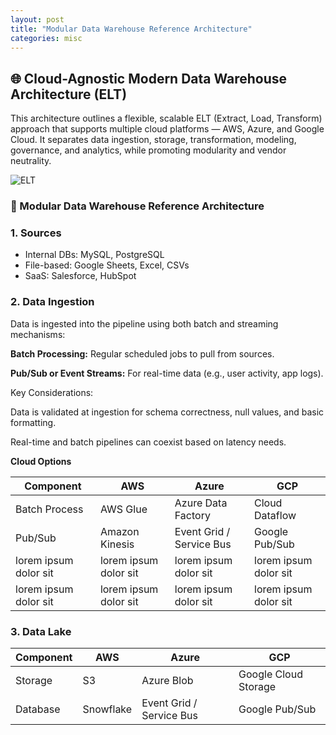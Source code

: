 ```yaml
---
layout: post
title: "Modular Data Warehouse Reference Architecture"
categories: misc
---
```



## 🌐 Cloud-Agnostic Modern Data Warehouse Architecture (ELT)

This architecture outlines a flexible, scalable ELT (Extract, Load, Transform) approach that supports multiple cloud platforms — AWS, Azure, and Google Cloud. It separates data ingestion, storage, transformation, modeling, governance, and analytics, while promoting modularity and vendor neutrality.



![ELT](https://shwag-wsu.github.io/blog/elt_lib.png)

### 🔧 Modular Data Warehouse Reference Architecture

### 1. Sources
- Internal DBs: MySQL, PostgreSQL
- File-based: Google Sheets, Excel, CSVs
- SaaS: Salesforce, HubSpot

### 2. Data Ingestion
Data is ingested into the pipeline using both batch and streaming mechanisms:

<b>Batch Processing:</b> Regular scheduled jobs to pull from sources.

<b>Pub/Sub or Event Streams:</b> For real-time data (e.g., user activity, app logs).

Key Considerations:

Data is validated at ingestion for schema correctness, null values, and basic formatting.

Real-time and batch pipelines can coexist based on latency needs.

<b>Cloud Options</b>

Component             | AWS                   | Azure                    | GCP
--------------------- | --------------------- | ------------------------ | ---------------------
Batch Process         | AWS Glue              | Azure Data Factory       | Cloud Dataflow
Pub/Sub               | Amazon Kinesis        | Event Grid / Service Bus | Google Pub/Sub
lorem ipsum dolor sit | lorem ipsum dolor sit | lorem ipsum dolor sit | lorem ipsum dolor sit
lorem ipsum dolor sit | lorem ipsum dolor sit | lorem ipsum dolor sit | lorem ipsum dolor sit

### 3. Data Lake

Component             | AWS                   | Azure                    | GCP
--------------------- | --------------------- | ------------------------ | ---------------------
Storage               | S3                    | Azure Blob               | Google Cloud Storage
Database              | Snowflake             | Event Grid / Service Bus | Google Pub/Sub
